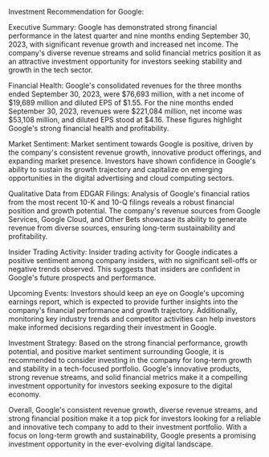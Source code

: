 Investment Recommendation for Google:

Executive Summary:
Google has demonstrated strong financial performance in the latest quarter and nine months ending September 30, 2023, with significant revenue growth and increased net income. The company's diverse revenue streams and solid financial metrics position it as an attractive investment opportunity for investors seeking stability and growth in the tech sector.

Financial Health:
Google's consolidated revenues for the three months ended September 30, 2023, were $76,693 million, with a net income of $19,689 million and diluted EPS of $1.55. For the nine months ended September 30, 2023, revenues were $221,084 million, net income was $53,108 million, and diluted EPS stood at $4.16. These figures highlight Google's strong financial health and profitability.

Market Sentiment:
Market sentiment towards Google is positive, driven by the company's consistent revenue growth, innovative product offerings, and expanding market presence. Investors have shown confidence in Google's ability to sustain its growth trajectory and capitalize on emerging opportunities in the digital advertising and cloud computing sectors.

Qualitative Data from EDGAR Filings:
Analysis of Google's financial ratios from the most recent 10-K and 10-Q filings reveals a robust financial position and growth potential. The company's revenue sources from Google Services, Google Cloud, and Other Bets showcase its ability to generate revenue from diverse sources, ensuring long-term sustainability and profitability.

Insider Trading Activity:
Insider trading activity for Google indicates a positive sentiment among company insiders, with no significant sell-offs or negative trends observed. This suggests that insiders are confident in Google's future prospects and performance.

Upcoming Events:
Investors should keep an eye on Google's upcoming earnings report, which is expected to provide further insights into the company's financial performance and growth trajectory. Additionally, monitoring key industry trends and competitor activities can help investors make informed decisions regarding their investment in Google.

Investment Strategy:
Based on the strong financial performance, growth potential, and positive market sentiment surrounding Google, it is recommended to consider investing in the company for long-term growth and stability in a tech-focused portfolio. Google's innovative products, strong revenue streams, and solid financial metrics make it a compelling investment opportunity for investors seeking exposure to the digital economy.

Overall, Google's consistent revenue growth, diverse revenue streams, and strong financial position make it a top pick for investors looking for a reliable and innovative tech company to add to their investment portfolio. With a focus on long-term growth and sustainability, Google presents a promising investment opportunity in the ever-evolving digital landscape.